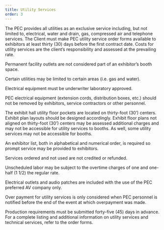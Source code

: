 ```yaml
---
title: Utility Services
order: 3
---
```


The PEC provides all utilities as an exclusive service including, but not limited to, electrical, water and drain, gas, compressed air and telephone services. The Client must make PEC utility service order forms available to exhibitors at least thirty (30) days before the first contract date. Costs for utility services are the client’s responsibility and assessed at the prevailing rate.

Permanent facility outlets are not considered part of an exhibitor’s booth space.

Certain utilities may be limited to certain areas (i.e. gas and water).

Electrical equipment must be underwriter laboratory approved.

PEC electrical equipment (extension cords, distribution boxes, etc.) should not be removed by exhibitors, service contractors or other personnel.

The exhibit hall utility floor pockets are located on thirty-foot (30’) centers. Exhibit plan layouts should be designed accordingly. Exhibit floor plans not aligned on thirty-foot (30’) centers may be assessed additional charges and may not be accessible for utility services to booths. As well, some utility services may not be accessible for booths.

An exhibitor list, both in alphabetical and numerical order, is required so prompt service may be provided to exhibitors.

Services ordered and not used are not credited or refunded.

Unscheduled labor may be subject to the overtime charges of one and one-half (1 1/2) the regular rate.

Electrical outlets and audio patches are included with the use of the PEC preferred AV company only.

Over payment for utility services is only considered when PEC personnel is notified before the end of the event at which overpayment was made.

Production requirements must be submitted forty-five (45) days in advance. For a complete listing and additional information on utility services and technical services, refer to the order forms.
